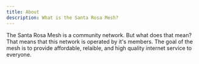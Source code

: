 ```yaml
---
title: About
description: What is the Santa Rosa Mesh?
---
```


The Santa Rosa Mesh is a community network.
But what does that mean? That means that this network is operated by it's members. The goal of the mesh is to provide affordable, relaible, and high quality internet service to everyone.

